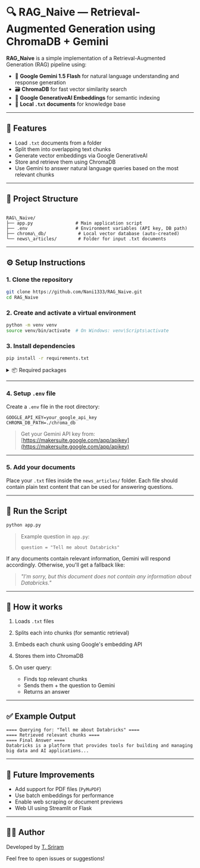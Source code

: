 # 🔍 RAG_Naive — Retrieval-Augmented Generation using ChromaDB + Gemini

**RAG_Naive** is a simple implementation of a Retrieval-Augmented Generation (RAG) pipeline using:

- 🧠 **Google Gemini 1.5 Flash** for natural language understanding and response generation
- 🗃️ **ChromaDB** for fast vector similarity search
- 🧬 **Google GenerativeAI Embeddings** for semantic indexing
- 📄 **Local `.txt` documents** for knowledge base

---

## 📌 Features

- Load `.txt` documents from a folder
- Split them into overlapping text chunks
- Generate vector embeddings via Google GenerativeAI
- Store and retrieve them using ChromaDB
- Use Gemini to answer natural language queries based on the most relevant chunks

---

## 📂 Project Structure

```

RAG\_Naive/
├── app.py                # Main application script
├── .env                  # Environment variables (API key, DB path)
├── chroma\_db/            # Local vector database (auto-created)
└── news\_articles/        # Folder for input .txt documents

````

---

## ⚙️ Setup Instructions

### 1. Clone the repository

```bash
git clone https://github.com/Nani1333/RAG_Naive.git
cd RAG_Naive
````

### 2. Create and activate a virtual environment

```bash
python -m venv venv
source venv/bin/activate  # On Windows: venv\Scripts\activate
```

### 3. Install dependencies

```bash
pip install -r requirements.txt
```

<details>
<summary>📦 Required packages</summary>

You can add this in `requirements.txt`:

```
python-dotenv
chromadb
google-generativeai
```

</details>

---

### 4. Setup `.env` file

Create a `.env` file in the root directory:

```
GOOGLE_API_KEY=your_google_api_key
CHROMA_DB_PATH=./chroma_db
```

> Get your Gemini API key from: [https://makersuite.google.com/app/apikey](https://makersuite.google.com/app/apikey)

---

### 5. Add your documents

Place your `.txt` files inside the `news_articles/` folder.
Each file should contain plain text content that can be used for answering questions.

---

## 🚀 Run the Script

```bash
python app.py
```

> Example question in `app.py`:
>
> ```
> question = "Tell me about Databricks"
> ```

If any documents contain relevant information, Gemini will respond accordingly. Otherwise, you'll get a fallback like:

> *"I'm sorry, but this document does not contain any information about Databricks."*

---

## 🧠 How it works

1. Loads `.txt` files
2. Splits each into chunks (for semantic retrieval)
3. Embeds each chunk using Google's embedding API
4. Stores them into ChromaDB
5. On user query:

   * Finds top relevant chunks
   * Sends them + the question to Gemini
   * Returns an answer

---

## ✅ Example Output

```
==== Querying for: "Tell me about Databricks" ====
==== Retrieved relevant chunks ====
==== Final Answer ====
Databricks is a platform that provides tools for building and managing big data and AI applications...
```

---

## 🧩 Future Improvements

* Add support for PDF files (`PyMuPDF`)
* Use batch embeddings for performance
* Enable web scraping or document previews
* Web UI using Streamlit or Flask

---

## 🙋‍♂️ Author

Developed by [T. Sriram](https://github.com/Nani1333)

Feel free to open issues or suggestions!
